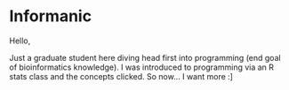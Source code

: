 Informanic
==========
Hello,

Just a graduate student here diving head first into programming (end goal of bioinformatics knowledge).
I was introduced to programming via an R stats class and the concepts clicked.
So now... I want more :]


